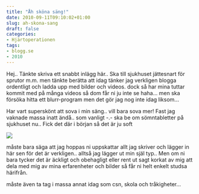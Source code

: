 ```yaml
---
title: "Åh sköna säng!"
date: 2010-09-11T09:10:02+01:00
slug: ah-skona-sang
draft: false
categories:
- Hjärtoperationen
tags:
- blogg.se
- 2010
---
```

Hej.. Tänkte skriva ett snabbt inlägg här.. Ska till sjukhuset jättesnart för sprutor m.m. men tänkte berätta att idag tänker jag verkligen blogga ordentligt och ladda upp med bilder och videos. dock så har mina tuttar kommit med på många videos så dom får ni ju inte se haha... men ska försöka hitta ett blurr-program men det gör jag nog inte idag liksom...  
  
Har vart superskönt att sova i min säng.. vill bara sova mer! Fast jag vaknade massa inatt ändå.. som vanligt -.- ska be om sömntabletter på sjukhuset nu.. Fick det där i början så det är ju soft  
  
  
![](/assets/images/blogg.se/dsc08962_106888016.jpg)  
  
måste bara säga att jag hoppas ni uppskattar allt jag skriver och lägger in här sen för det är verkligen.. alltså jag lägger ut min själ typ.. Men om ni bara tycker det är äckligt och obehagligt eller rent ut sagt korkat av mig att dela med mig av mina erfarenheter och bilder så får ni helt enkelt studsa härifrån.  
  
  
  
måste även ta tag i massa annat idag som csn, skola och tråkigheter...
